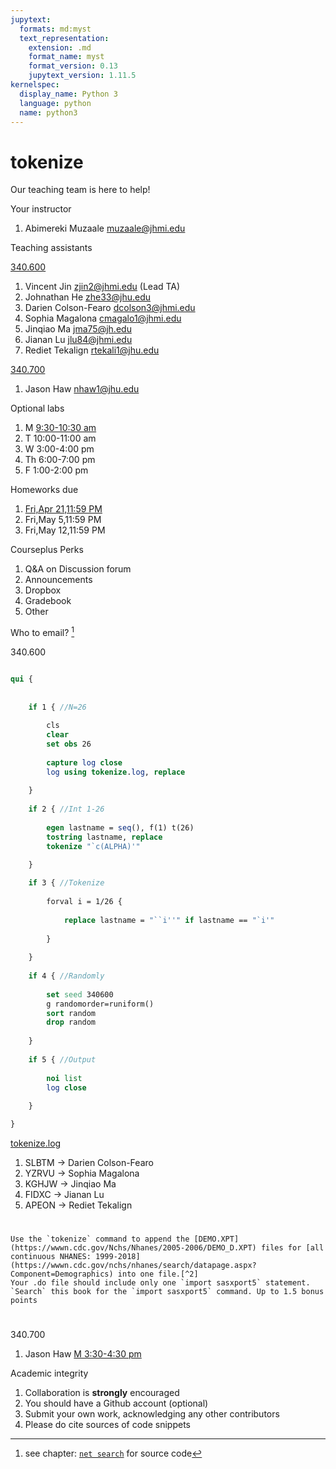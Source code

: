 ```yaml
---
jupytext:
  formats: md:myst
  text_representation:
    extension: .md
    format_name: myst
    format_version: 0.13
    jupytext_version: 1.11.5
kernelspec:
  display_name: Python 3
  language: python
  name: python3
---
```


# tokenize

Our teaching team is here to help!

Your instructor

1. Abimereki Muzaale muzaale@jhmi.edu 

Teaching assistants

[340.600](https://www.jhsph.edu/courses/course/36389/2022/340.600.01/stata-programming)

1. Vincent Jin zjin2@jhmi.edu (Lead TA)
2. Johnathan He zhe33@jhu.edu  
3. Darien Colson-Fearo dcolson3@jhmi.edu   
4. Sophia Magalona cmagalo1@jhmi.edu  
5. Jinqiao Ma jma75@jh.edu  
6. Jianan Lu jlu84@jhmi.edu  
7. Rediet Tekalign rtekali1@jhu.edu

[340.700](https://www.jhsph.edu/courses/course/37447/2022/340.700.71/advanced-stata-programming)

1. Jason Haw nhaw1@jhu.edu  

Optional labs

1. M [9:30-10:30 am](lab1.md)
2. T 10:00-11:00 am
3. W 3:00-4:00 pm
4. Th 6:00-7:00 pm
5. F 1:00-2:00 pm

Homeworks due  

1. [Fri,Apr 21,11:59 PM](hw1.md)
2. Fri,May 5,11:59 PM
3. Fri,May 12,11:59 PM

Courseplus Perks

1. Q&A on Discussion forum
2. Announcements
3. Dropbox
4. Gradebook
5. Other

Who to email? [^1]

340.600

```stata

qui {
    
    
    if 1 { //N=26
        
        cls
        clear
        set obs 26
        
        capture log close 
        log using tokenize.log, replace  
        
    }
    
    if 2 { //Int 1-26
        
        egen lastname = seq(), f(1) t(26)
        tostring lastname, replace 
        tokenize "`c(ALPHA)'" 
        
    }

    if 3 { //Tokenize
        
        forval i = 1/26 {
            
            replace lastname = "``i''" if lastname == "`i'" 
            
        }
        
    }
    
    if 4 { //Randomly
        
        set seed 340600
        g randomorder=runiform()
        sort random  
        drop random    
        
    }
    
    if 5 { //Output
        
        noi list 
        log close 
        
    }

}


```

[tokenize.log](https://raw.githubusercontent.com/jhustata/book/main/tokenize.log)

1. SLBTM -> Darien Colson-Fearo
2. YZRVU -> Sophia Magalona
3. KGHJW -> Jinqiao Ma
4. FIDXC -> Jianan Lu
5. APEON -> Rediet Tekalign

#

```{seealso}
Use the `tokenize` command to append the [DEMO.XPT](https://wwwn.cdc.gov/Nchs/Nhanes/2005-2006/DEMO_D.XPT) files for [all continuous NHANES: 1999-2018](https://wwwn.cdc.gov/nchs/nhanes/search/datapage.aspx?Component=Demographics) into one file.[^2]
Your .do file should include only one `import sasxport5` statement.
`Search` this book for the `import sasxport5` command. Up to 1.5 bonus points
```

#

340.700

1. Jason Haw [M 3:30-4:30 pm](https://JHUBlueJays.zoom.us/j/91524920312?pwd=MlVLNVpObGNWRzZKTUNzVVNFM2djQT09)

Academic integrity

1. Collaboration is **strongly** encouraged
2. You should have a Github account (optional)
3. Submit your own work, acknowledging any other contributors
4. Please do cite sources of code snippets

[^1]: see chapter: [`net search`](zzz.md) for source code
[^2]: see chapter: [`net search`](zzz.md) for more on NHANES

